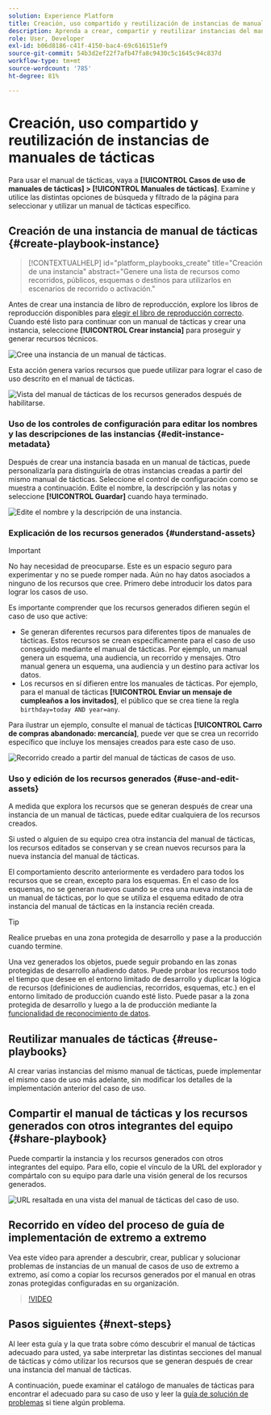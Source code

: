 ```yaml
---
solution: Experience Platform
title: Creación, uso compartido y reutilización de instancias de manuales de tácticas
description: Aprenda a crear, compartir y reutilizar instancias del manual de tácticas para lograr su caso de uso de marketing.
role: User, Developer
exl-id: b06d8186-c41f-4150-bac4-69c616151ef9
source-git-commit: 54b3d2ef22f7afb47fa8c9430c5c1645c94c837d
workflow-type: tm+mt
source-wordcount: '785'
ht-degree: 81%

---
```


# Creación, uso compartido y reutilización de instancias de manuales de tácticas

Para usar el manual de tácticas, vaya a **[!UICONTROL Casos de uso de manuales de tácticas] > [!UICONTROL Manuales de tácticas]**. Examine y utilice las distintas opciones de búsqueda y filtrado de la página para seleccionar y utilizar un manual de tácticas específico.

## Creación de una instancia de manual de tácticas {#create-playbook-instance}

>[!CONTEXTUALHELP]
>id="platform_playbooks_create"
>title="Creación de una instancia"
>abstract="Genere una lista de recursos como recorridos, públicos, esquemas o destinos para utilizarlos en escenarios de recorrido o activación."

Antes de crear una instancia de libro de reproducción, explore los libros de reproducción disponibles para [elegir el libro de reproducción correcto](/help/use-case-playbooks/playbooks/choose.md). Cuando esté listo para continuar con un manual de tácticas y crear una instancia, seleccione **[!UICONTROL Crear instancia]** para proseguir y generar recursos técnicos.

![Cree una instancia de un manual de tácticas.](/help/use-case-playbooks/assets/playbooks/ui-guide/create-playbook-instance.png)

Esta acción genera varios recursos que puede utilizar para lograr el caso de uso descrito en el manual de tácticas.

![Vista del manual de tácticas de los recursos generados después de habilitarse.](/help/use-case-playbooks/assets/playbooks/ui-guide/play-view.png)

### Uso de los controles de configuración para editar los nombres y las descripciones de las instancias {#edit-instance-metadata}

Después de crear una instancia basada en un manual de tácticas, puede personalizarla para distinguirla de otras instancias creadas a partir del mismo manual de tácticas. Seleccione el control de configuración como se muestra a continuación. Edite el nombre, la descripción y las notas y seleccione **[!UICONTROL Guardar]** cuando haya terminado.

![Edite el nombre y la descripción de una instancia.](/help/use-case-playbooks/assets/playbooks/ui-guide/playbook-settings.gif)

### Explicación de los recursos generados {#understand-assets}

>[!IMPORTANT]
>
>No hay necesidad de preocuparse. Este es un espacio seguro para experimentar y no se puede romper nada. Aún no hay datos asociados a ninguno de los recursos que cree. Primero debe introducir los datos para lograr los casos de uso.

Es importante comprender que los recursos generados difieren según el caso de uso que active:

* Se generan diferentes recursos para diferentes tipos de manuales de tácticas. Estos recursos se crean específicamente para el caso de uso conseguido mediante el manual de tácticas. Por ejemplo, un manual genera un esquema, una audiencia, un recorrido y mensajes. Otro manual genera un esquema, una audiencia y un destino para activar los datos.
* Los recursos en sí difieren entre los manuales de tácticas. Por ejemplo, para el manual de tácticas **[!UICONTROL Enviar un mensaje de cumpleaños a los invitados]**, el público que se crea tiene la regla `birthday=today AND year=any`.

Para ilustrar un ejemplo, consulte el manual de tácticas **[!UICONTROL Carro de compras abandonado: mercancía]**, puede ver que se crea un recorrido específico que incluye los mensajes creados para este caso de uso.

![Recorrido creado a partir del manual de tácticas de casos de uso.](/help/use-case-playbooks/assets/playbooks/ui-guide/journey-preview.png)

### Uso y edición de los recursos generados {#use-and-edit-assets}

A medida que explora los recursos que se generan después de crear una instancia de un manual de tácticas, puede editar cualquiera de los recursos creados.

Si usted o alguien de su equipo crea otra instancia del manual de tácticas, los recursos editados se conservan y se crean nuevos recursos para la nueva instancia del manual de tácticas.

El comportamiento descrito anteriormente es verdadero para todos los recursos que se crean, excepto para los esquemas. En el caso de los esquemas, no se generan nuevos cuando se crea una nueva instancia de un manual de tácticas, por lo que se utiliza el esquema editado de otra instancia del manual de tácticas en la instancia recién creada.

>[!TIP]
>
>Realice pruebas en una zona protegida de desarrollo y pase a la producción cuando termine.
>
>Una vez generados los objetos, puede seguir probando en las zonas protegidas de desarrollo añadiendo datos. Puede probar los recursos todo el tiempo que desee en el entorno limitado de desarrollo y duplicar la lógica de recursos (definiciones de audiencias, recorridos, esquemas, etc.) en el entorno limitado de producción cuando esté listo. Puede pasar a la zona protegida de desarrollo y luego a la de producción mediante la [funcionalidad de reconocimiento de datos](/help/use-case-playbooks/playbooks/data-awareness.md).

## Reutilizar manuales de tácticas {#reuse-playbooks}

Al crear varias instancias del mismo manual de tácticas, puede implementar el mismo caso de uso más adelante, sin modificar los detalles de la implementación anterior del caso de uso.

## Compartir el manual de tácticas y los recursos generados con otros integrantes del equipo {#share-playbook}

Puede compartir la instancia y los recursos generados con otros integrantes del equipo. Para ello, copie el vínculo de la URL del explorador y compártalo con su equipo para darle una visión general de los recursos generados.

![URL resaltada en una vista del manual de tácticas del caso de uso.](/help/use-case-playbooks/assets/playbooks/ui-guide/playbook-url.png)

## Recorrido en vídeo del proceso de guía de implementación de extremo a extremo

Vea este vídeo para aprender a descubrir, crear, publicar y solucionar problemas de instancias de un manual de casos de uso de extremo a extremo, así como a copiar los recursos generados por el manual en otras zonas protegidas configuradas en su organización.

>[!VIDEO](https://video.tv.adobe.com/v/3427058/?learn=on)

## Pasos siguientes {#next-steps}

Al leer esta guía y la que trata sobre cómo descubrir el manual de tácticas adecuado para usted, ya sabe interpretar las distintas secciones del manual de tácticas y cómo utilizar los recursos que se generan después de crear una instancia del manual de tácticas.

A continuación, puede examinar el catálogo de manuales de tácticas para encontrar el adecuado para su caso de uso y leer la [guía de solución de problemas](/help/use-case-playbooks/playbooks/troubleshooting.md) si tiene algún problema.
